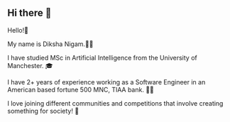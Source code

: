 ## Hi there 👋

<!--
**dnigam02/dnigam02** is a ✨ _special_ ✨ repository because its `README.md` (this file) appears on your GitHub profile.

Here are some ideas to get you started:

- 🔭 I’m currently working on ...
- 🌱 I’m currently learning ...
- 👯 I’m looking to collaborate on ...
- 🤔 I’m looking for help with ...
- 💬 Ask me about ...
- 📫 How to reach me: ...
- 😄 Pronouns: ...
- ⚡ Fun fact: ...
-->
Hello!👋

My name is Diksha Nigam.👩‍🦰 

I have studied MSc in Artificial Intelligence from the University of Manchester. 🎓

I have 2+ years of experience working as a Software Engineer in an American based fortune 500 MNC, TIAA bank. 👩‍💻

I love joining different communities and competitions that involve creating something for society! 👯
